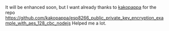 It will be enhanced soon, but I want already thanks to [kakopappa](https://github.com/kakopappa) for the repo https://github.com/kakopappa/esp8266_public_private_key_encryption_example_with_aes_128_cbc_nodejs
Helped me a lot.


